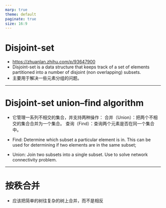 ```yaml
---
marp: true
theme: default
paginate: true
size: 16:9
---
```


# Disjoint-set

- https://zhuanlan.zhihu.com/p/93647900
- Disjoint-set is a data structure that keeps track of a set of elements partitioned into a number of disjoint (non overlapping) subsets.
- 主要用于解决一些元素分组的问题。

---

# Disjoint-set union–find algorithm

- 它管理一系列不相交的集合，并支持两种操作：
  合并（Union）：把两个不相交的集合合并为一个集合。
  查询（Find）：查询两个元素是否在同一个集合中。

- Find: Determine which subset a particular element is in. This can be used for determining if two elements are in the same subset;
- Union: Join two subsets into a single subset.
  Use to solve network connectivity problem.

---

# 按秩合并

- 应该把简单的树往复杂的树上合并，而不是相反
